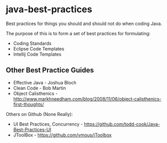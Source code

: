 java-best-practices
===================

Best practices for things you should and should not do when coding Java.

The purpose of this is to form a set of best practices for formulating:
* Coding Standards
* Eclipse Code Templates
* Intellij Code Templates

Other Best Practice Guides
--------------------------

* Effective Java - Joshua Bloch
* Clean Code - Bob Martin
* Object Calisthenics - http://www.markhneedham.com/blog/2008/11/06/object-calisthenics-first-thoughts/

Others on Github (None Really):
* UI Best Practices, Concurrency - https://github.com/todd-cook/Java-Best-Practices-UI
* JToolBox - https://github.com/vmous/jToolbox
